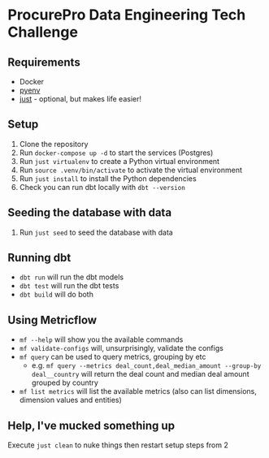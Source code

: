 # ProcurePro Data Engineering Tech Challenge

## Requirements

* Docker
* [pyenv](https://github.com/pyenv/pyenv#installation)
* [just](https://github.com/casey/just) - optional, but makes life easier!

## Setup

1. Clone the repository
2. Run `docker-compose up -d` to start the services (Postgres)
3. Run `just virtualenv` to create a Python virtual environment
4. Run `source .venv/bin/activate` to activate the virtual environment
5. Run `just install` to install the Python dependencies
6. Check you can run dbt locally with `dbt --version`

## Seeding the database with data

1. Run `just seed` to seed the database with data

## Running dbt

* `dbt run` will run the dbt models
* `dbt test` will run the dbt tests
* `dbt build` will do both

## Using Metricflow

* `mf --help` will show you the available commands
* `mf validate-configs` will, unsurprisingly, validate the configs
* `mf query` can be used to query metrics, grouping by etc
  * e.g. `mf query --metrics deal_count,deal_median_amount --group-by deal__country` will return the deal count and
    median deal amount grouped by country
* `mf list metrics` will list the available metrics (also can list dimensions, dimension values and entities)


## Help, I've mucked something up

Execute `just clean` to nuke things then restart setup steps from 2
